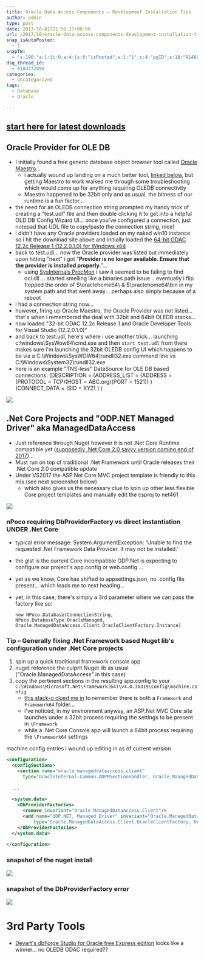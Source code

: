 ```yaml
---
title: Oracle Data Access Components – Development Installation Tips
author: admin
type: post
date: 2017-10-01T21:56:17+00:00
url: /2017/10/oracle-data-access-components-development-installation-tips.html
snap_isAutoPosted:
  - 1
snapTW:
  - 's:190:"a:1:{i:0;a:4:{s:8:"isPosted";s:1:"1";s:4:"pgID";s:18:"914609943017177088";s:7:"postURL";s:53:"https://twitter.com/BeejSEA/status/914609943017177088";s:5:"pDate";s:19:"2017-10-01 21:56:19";}}";'
dsq_thread_id:
  - 6184372096
categories:
  - Uncategorized
tags:
  - Database
  - Oracle

---
```

## [start here for latest downloads][1]

## Oracle Provider for OLE DB

  * I initially found a free generic database object browser tool called [Oracle Maestro][2]... 
      * i actually wound up landing on a much better tool, [linked below][3], but getting Maestro to work walked me through some troubleshooting which would come up for anything requiring OLEDB connectivity
      * Maestro happened to be 32bit only and as usual, the bitness of our runtime is a fun factor...
  * the need for an OLEDB connection string prompted my handy trick of creating a "test.udl" file and then double clicking it to get into a helpful OLD DB Config Wizard UI... once you've configured a connection, just notepad that UDL file to copy/paste the connection string, nice!
  * i didn't have any Oracle providers loaded on my naked win10 instance so i hit the download site above and initially loaded the [64-bit ODAC 12.2c Release 1 (12.2.0.1.0) for Windows x64][4]
  * back to test.udl... now the Oracle provider was listed but immediately upon hitting "next" i got "**Provider is no longer available. Ensure that the provider is installed properly.**"... 
      * using [SysInternals ProcMon][5] i saw it seemed to be failing to find oci.dll ... started smelling like a binaries path issue... eventually i flip flopped the order of $\oraclehome64\ & $\oraclehome64\bin in my system path and that went away... perhaps also simply because of a reboot
  * i had a connection string now...
  * however, firing up Oracle Maestro, the Oracle Provider was not listed... that's when i remembered the deal with 32bit and 64bit OLEDB stacks...
  * now loaded "32-bit ODAC 12.2c Release 1 and Oracle Developer Tools for Visual Studio (12.2.0.1.0)"
  * and back to test.udl, here's where i use another trick... launching c:\windows\SysWow64\cmd.exe and then `start test.udl` from there makes sure i'm launching the 32bit OLEDB config UI which happens to be via a C:\Windows\SysWOW64\rundll32.exe command line vs C:\Windows\System32\rundll32.exe
  * here is an example "TNS-less" DataSource for OLE DB based connections: (DESCRIPTION = (ADDRESS\_LIST = (ADDRESS = (PROTOCOL = TCP)(HOST = ABC.org)(PORT = 1521)) ) (CONNECT\_DATA = (SID = XYZ) ) )

![][6]

## .Net Core Projects and "ODP.NET Managed Driver" aka ManagedDataAccess

  * Just reference through Nuget <span class="hl">however it is not .Net Core Runtime compatible yet</span> ([supposedly .Net Core 2.0 savvy version coming end of 2017][7])... 
  * Must run on top of traditional .Net Framework until Oracle releases their .Net Core 2.0 compatible update 
  * Under VS2017 the ASP.Net Core MVC project template is friendly to this mix (see next screenshot below) 
      * which also gives us the necessary clue to spin up other less flexible Core project templates and manually edit the csproj to <TargetFramework>net461</TargetFramework>

![][8]

### nPoco requiring DbProviderFactory vs direct instantiation UNDER .Net Core

  * typical error message: System.ArgumentException: 'Unable to find the requested .Net Framework Data Provider. It may not be installed.'
  * the gist is the current Core incompatible ODP.Net is expecting to configure our project's app.config or web.config ...
  * yet as we know, Core has shifted to appsettings.json, no .config file present... which leads me to next heading...
  * yet, in this case, there's simply a 3rd parameter where we can pass the factory like so:
  
    `new NPoco.Database(ConnectionString, NPoco.DatabaseType.OracleManaged, Oracle.ManagedDataAccess.Client.OracleClientFactory.Instance)`

### Tip &#8211; Generally fixing .Net Framework based Nuget lib's configuration under .Net Core projects

  1. spin up a quick traditional framework console app
  2. nuget reference the culprit Nuget lib as usual ("Oracle.ManagedDataAccess" in this case)
  3. copy the pertinent sections in the resulting app.config to your `C:\Windows\Microsoft.Net\Framework(64)\v4.0.30319\Config\machine.config` 
      * [this stack-o clued me in][9] to remember there is both a `Framework` and `Framework64` folder...
      * i've noticed, in my environment anyway, an ASP.Net MVC Core site launches under a 32bit process requiring the settings to be present in `\Framework`
      * while a .Net Core Console app will launch a 64bit process requiring the `\Framework64` settings

machine.config entries i wound up editing in as of current version

  ```xml
  <configuration>
    <configSections>
      <section name="oracle.manageddataaccess.client"
        type="OracleInternal.Common.ODPMSectionHandler, Oracle.ManagedDataAccess, Version=4.122.1.0, Culture=neutral, PublicKeyToken=89b483f429c47342"/>
    
    ...
    
    <system.data>
      <DbProviderFactories>
        <remove invariant="Oracle.ManagedDataAccess.Client"/>
        <add name="ODP.NET, Managed Driver" invariant="Oracle.ManagedDataAccess.Client" description="Oracle Data Provider for .NET, Managed Driver"
            type="Oracle.ManagedDataAccess.Client.OracleClientFactory, Oracle.ManagedDataAccess, Version=4.122.1.0, Culture=neutral, PublicKeyToken=89b483f429c47342"/>
      </DbProviderFactories>
    </system.data>
    
  </configuration>
  ``` 

### snapshot of the nuget install

![][10]

### snapshot of the DbProviderFactory error

![][11]

# 3rd Party Tools

  * [Devart's dbForge Studio for Oracle free Express edition][12] looks like a winner... no OLEDB ODAC required??

 [1]: http://www.oracle.com/technetwork/topics/dotnet/downloads/index.html
 [2]: https://www.sqlmaestro.com/products/oracle/maestro/
 [3]: #3rdPartyTools
 [4]: http://www.oracle.com/technetwork/database/windows/downloads/index-090165.html
 [5]: https://docs.microsoft.com/en-us/sysinternals/downloads/procmon
 [6]: https://www.beejblog.com/wp-content/uploads/2017/10/snap217.png
 [7]: http://www.maherjendoubi.io/odp-net-on-microsoft-net-core/
 [8]: https://www.beejblog.com/wp-content/uploads/2017/10/snap218.png
 [9]: https://stackoverflow.com/a/26039859
 [10]: https://www.beejblog.com/wp-content/uploads/2017/10/snap220.png
 [11]: https://www.beejblog.com/wp-content/uploads/2017/10/snap219.png
 [12]: https://www.devart.com/dbforge/oracle/studio/download.html